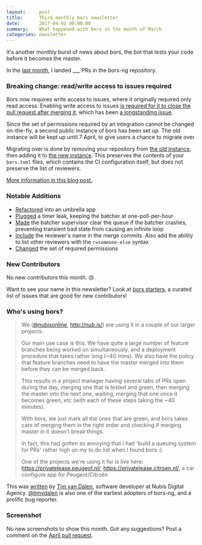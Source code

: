 ```yaml
---
layout:     post
title:      Third monthly bors newsletter
date:       2017-04-01 00:00:00
summary:    What happened with bors in the month of March
categories: newsletter
---
```


It's another monthly burst of news about bors,
the bot that tests your code before it becomes the master.

In the [last month](https://github.com/bors-ng/bors-ng/pulls?utf8=%E2%9C%93&q=is%3Apr%20is%3Aclosed%20closed%3A2017-03-01..2017-03-31),
I landed ___ PRs in the bors-ng repository.


### Breaking change: read/write access to issues required

Bors now requires write access to issues, where it originally required only read access.
Enabling write access to issues [is required for it to close the pull request after merging it](https://platform.github.community/t/pushing-a-pull-request-doesnt-close-it/1112/5),
which has been [a longstanding issue](https://github.com/bors-ng/bors-ng/issues/64).

Since the set of permissions required by an integration cannot be changed on-the-fly,
a second public instance of bors has been set up.
The old instance will be kept up until 7 April,
to give users a chance to migrate over.

Migrating over is done by
removing your repository from [the old instance](https://github.com/integration/bors-ng),
then adding it to [the new instance](https://github.com/integration/bors).
This preserves the contents of your `bors.toml` files,
which contains the CI configuration itself,
but does not preserve the list of reviewers.

[More information in this blog post.](https://bors-ng.github.io/breaking-change/2017/03/23/pr-127-breakage/)


### Notable Additions

* [Refactored](https://github.com/bors-ng/bors-ng/pull/111) into an umbrella app
* [Plugged](https://github.com/bors-ng/bors-ng/pull/114) a timer leak, keeping the batcher at one-poll-per-hour
* [Made](https://github.com/bors-ng/bors-ng/pull/117) the batcher supervisor clear the queue if the batcher crashes, preventing transient bad state from causing an infinite loop
* [Include](https://github.com/bors-ng/bors-ng/pull/121) the reviewer's name in the merge commits. Also add the ability to list other reviewers with the `r=someone-else` syntax
* [Changed](https://github.com/bors-ng/bors-ng/pull/127) the set of required permissions


### New Contributors

No new contributors this month. 😢

Want to see your name in this newsletter? Look at [bors starters](https://bors-ng.github.io/starters/), a curated list of issues that are good for new contributors!

### Who's using bors?

> We ([@nubisonline][], http://nub.is/) are using it in a couple of our larger projects.
>
> Our main use case is this: We have quite a large number of feature branches being worked on simultaneously, and a deployment procedure that takes rather long (~40 mins).
> We also have the policy that feature branches need to have the master merged into them before they can be merged back.
>
> This results in a project manager having several tabs of PRs open during the day, merging one that is tested and green, then merging the master into the next one, waiting, merging that one once it becomes green, etc (with each of these steps taking the ~40 minutes).
>
> With bors, we just mark all the ones that are green, and bors takes care of merging them in the right order and checking if merging master in it doesn't break things.
>
> In fact, this had gotten so annoying that I had 'build a queuing system for PRs' rather high on my to do list when I found bors :)
>
> One of the projects we're using it for is live here: https://privatelease.peugeot.nl/, https://privatelease.citroen.nl/, a car configure app for Peugeot/Citroën

This was [written][timvdalen-comment] by [Tim van Dalen][@timvdalen], software developer at Nubis Digital Agency. [@timvdalen][] is also one of the earliest adopters of bors-ng, and a prolific bug reporter.

[@timvdalen]: https://github.com/timvdalen
[@nubisonline]: https://github.com/nubisonline
[timvdalen-comment]: https://github.com/bors-ng/bors-ng.github.io/pull/2#issuecomment-286375075

### Screenshot

No new screenshots to show this month.
Got any suggestions?
Post a comment on the [April pull request](https://github.com/bors-ng/bors-ng.github.io/pull/3).
